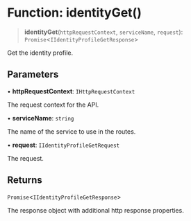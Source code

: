 # Function: identityGet()

> **identityGet**(`httpRequestContext`, `serviceName`, `request`): `Promise`\<`IIdentityProfileGetResponse`\>

Get the identity profile.

## Parameters

• **httpRequestContext**: `IHttpRequestContext`

The request context for the API.

• **serviceName**: `string`

The name of the service to use in the routes.

• **request**: `IIdentityProfileGetRequest`

The request.

## Returns

`Promise`\<`IIdentityProfileGetResponse`\>

The response object with additional http response properties.
